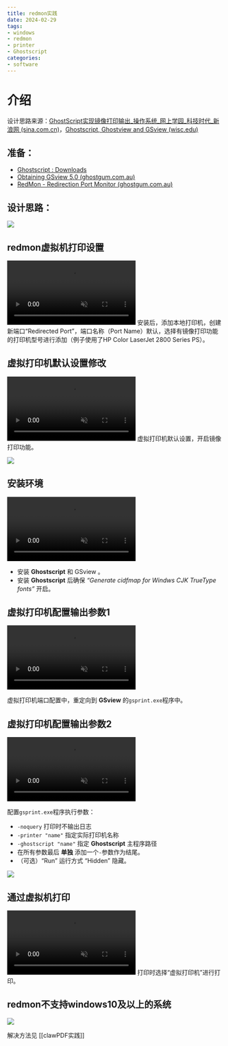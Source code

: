 ```yaml
---
title: redmon实践
date: 2024-02-29
tags:
- windows
- redmon
- printer
- Ghostscript
categories:
- software
---
```


# 介绍
设计思路来源：[GhostScript实现镜像打印输出_操作系统_网上学园_科技时代_新浪网 (sina.com.cn)](https://tech.sina.com.cn/c/2001-09-10/5733.html)，[Ghostscript, Ghostview and GSview (wisc.edu)](https://pages.cs.wisc.edu/~ghost/)

<!-- more -->
## 准备：

- [Ghostscript : Downloads](https://ghostscript.com/releases/gsdnld.html)
- [Obtaining GSview 5.0 (ghostgum.com.au)](http://www.ghostgum.com.au/software/gsview.htm)
- [RedMon - Redirection Port Monitor (ghostgum.com.au)](http://www.ghostgum.com.au/software/redmon.htm)

## 设计思路：

![](https://drive.ljzd.link/api/raw/?path=/Images/blog/jkfl/%E8%AE%BE%E8%AE%A1%E6%80%9D%E8%B7%AF-2024-02-29-2202_1709216457918_0.png&odpt=f68a9f95c330098a55256b6d2d21ff1901798a4b6b132b3ab94d33c0ba017543&proxy=true)
## redmon虚拟机打印设置

<video autoplay muted loop class="video">
    <source src="https://drive.ljzd.link/api/raw/?path=/Images/blog/jkfl/redmon%E8%99%9A%E6%8B%9F%E6%89%93%E5%8D%B0%E6%9C%BA%E8%AE%BE%E7%BD%AE_1709214868699_0.mp4&odpt=f68a9f95c330098a55256b6d2d21ff1901798a4b6b132b3ab94d33c0ba017543&proxy=true" type="video/mp4">
    很抱歉，您的浏览器不支持 HTML5 原生视频。
</video>
安装后，添加本地打印机，创建新端口“Redirected Port”，端口名称（Port Name）默认，选择有镜像打印功能的打印机型号进行添加（例子使用了HP Color LaserJet 2800 Series PS）。

## 虚拟打印机默认设置修改

<video autoplay muted loop class="video">
    <source src="<video autoplay muted loop class="video">
    <source src="https://drive.ljzd.link/api/raw/?path=/Images/blog/jkfl/%E8%99%9A%E6%8B%9F%E6%89%93%E5%8D%B0%E6%9C%BA%E9%BB%98%E8%AE%A4%E8%AE%BE%E7%BD%AE%E4%BF%AE%E6%94%B9_1709215141445_0.mp4&odpt=f68a9f95c330098a55256b6d2d21ff1901798a4b6b132b3ab94d33c0ba017543&proxy=true" type="video/mp4">
    很抱歉，您的浏览器不支持 HTML5 原生视频。
</video>
虚拟打印机默认设置，开启镜像打印功能。

![](https://drive.ljzd.link/api/raw/?path=/Images/blog/jkfl/6_1709822322088_0.png&odpt=f68a9f95c330098a55256b6d2d21ff1901798a4b6b132b3ab94d33c0ba017543&proxy=true)

## 安装环境
<video autoplay muted loop class="video">
    <source src="<video autoplay muted loop class="video">
    <source src="https://drive.ljzd.link/api/raw/?path=/Images/blog/jkfl/%E5%AE%89%E8%A3%85%E7%8E%AF%E5%A2%83_1709216647014_0.mp4&odpt=f68a9f95c330098a55256b6d2d21ff1901798a4b6b132b3ab94d33c0ba017543&proxy=true" type="video/mp4">
    很抱歉，您的浏览器不支持 HTML5 原生视频。
</video>

- 安装 **Ghostscript** 和 GSview 。
- 安装 **Ghostscript** 后确保 _“Generate cidfmap for Windws CJK TrueType fonts”_ 开启。

## 虚拟打印机配置输出参数1
<video autoplay muted loop class="video">
    <source src="<video autoplay muted loop class="video">
    <source src="https://drive.ljzd.link/api/raw/?path=/Images/blog/jkfl/%E8%99%9A%E6%8B%9F%E6%89%93%E5%8D%B0%E6%9C%BA%E9%85%8D%E7%BD%AE%E8%BE%93%E5%87%BA%E5%8F%82%E6%95%B0_1709216790097_0.mp4&odpt=f68a9f95c330098a55256b6d2d21ff1901798a4b6b132b3ab94d33c0ba017543&proxy=true" type="video/mp4">
    很抱歉，您的浏览器不支持 HTML5 原生视频。
</video>

虚拟打印机端口配置中，重定向到 **GSview** 的`gsprint.exe`程序中。

## 虚拟打印机配置输出参数2

<video autoplay muted loop class="video">
    <source src="<video autoplay muted loop class="video">
    <source src="https://drive.ljzd.link/api/raw/?path=/Images/blog/jkfl/%E8%99%9A%E6%8B%9F%E6%89%93%E5%8D%B0%E6%9C%BA%E9%85%8D%E7%BD%AE%E8%BE%93%E5%87%BA%E5%8F%82%E6%95%B02_1709216882345_0.mp4&odpt=f68a9f95c330098a55256b6d2d21ff1901798a4b6b132b3ab94d33c0ba017543&proxy=true" type="video/mp4">
    很抱歉，您的浏览器不支持 HTML5 原生视频。
</video>

配置`gsprint.exe`程序执行参数：
- `-noquery` 打印时不输出日志
- `-printer "name"` 指定实际打印机名称
- `-ghostscript "name"` 指定 **Ghostscript** 主程序路径
- 在所有参数最后 **单独** 添加一个`-`参数作为结尾。
- （可选）“Run” 运行方式 “Hidden” 隐藏。

![](https://drive.ljzd.link/api/raw/?path=/Images/blog/jkfl/7_1709822353747_0.png&odpt=f68a9f95c330098a55256b6d2d21ff1901798a4b6b132b3ab94d33c0ba017543&proxy=true)

## 通过虚拟机打印

<video autoplay muted loop class="video">
    <source src="<video autoplay muted loop class="video">
    <source src="https://drive.ljzd.link/api/raw/?path=/Images/blog/jkfl/%E9%80%9A%E8%BF%87%E8%99%9A%E6%8B%9F%E6%9C%BA%E6%89%93%E5%8D%B0_1709217192479_0.mp4&odpt=f68a9f95c330098a55256b6d2d21ff1901798a4b6b132b3ab94d33c0ba017543&proxy=true" type="video/mp4">
    很抱歉，您的浏览器不支持 HTML5 原生视频。
</video>
打印时选择“虚拟打印机”进行打印。

## redmon不支持windows10及以上的系统

![](https://drive.ljzd.link/api/raw/?path=/Images/blog/jkfl/A_1709217250631_0.png&odpt=f68a9f95c330098a55256b6d2d21ff1901798a4b6b132b3ab94d33c0ba017543&proxy=true)

解决方法见 [[clawPDF实践]]